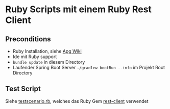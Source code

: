 # Ruby Scripts mit einem Ruby Rest Client

## Preconditions

- Ruby Installation, siehe
  [Apg Wiki](https://intranet.apgsga.ch/display/itwi/Ruby)
- Ide mit Ruby support
- `bundle update` in diesem Directory
- Laufender Spring Boot Server `./gradlew bootRun --info` im Projekt
  Root Directory

## Test Script

Siehe [testscenario.rb](testscenario.rb), welches das Ruby Gem [rest-client](https://github.com/rest-client/rest-client) verwendet

